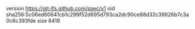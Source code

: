 version https://git-lfs.github.com/spec/v1
oid sha256:5c06ed60641cb1c299f52d695d793ca2dc90ce88d32c39626b7c3a0c6c393fde
size 6418
